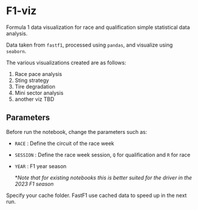 # F1-viz

Formula 1 data visualization for race and qualification simple statistical data analysis.

Data taken from `fastf1`, processed using `pandas`, and visualize using `seaborn`.

The various visualizations created are as follows:
1. Race pace analysis
2. Sting strategy
3. Tire degradation
4. Mini sector analysis
5. another viz TBD


## Parameters

Before run the notebook, change the parameters such as:

- `RACE` : Define the circuit of the race week
- `SESSION` : Define the race week session, `Q` for qualification and `R` for race
- `YEAR` : F1 year season
  
  **Note that for existing notebooks this is better suited for the driver in the 2023 F1 season*

Specify your cache folder. FastF1 use cached data to speed up in the next run.

